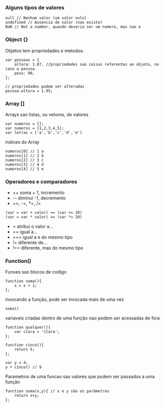 
### Alguns tipos de valores
```
null // Nenhum valor (um valor nulo)
undefined // Ausencia de valor (nao existe)
NaN // Not a number, quando deveria ser um numero, mas nao e
```

### Object {}
Objetos tem propriedades e metodos.
```
var pessoas = {
	altura: 1.87, //propriedades sao coisas referentes ao objeto, no caso a pessoa
	peso: 90,
};

// propriedades podem ser alteradas
pessoa.altura = 1.95;
```


### Array []
Arrays sao listas, ou vetores, de valores
```
var numeros = [];
var numeros = [1,2,3,4,5];
var letras = ['a','b','c','d','e']
```

indices do Array
```
numeros[0] // 1 a
numeros[1] // 2 b
numeros[2] // 3 c
numeros[3] // 4 d
numeros[4] // 5 e
```

### Operadores e comparadores
* ++  soma + 1, incremento
* --  diminui -1, decremento
* +=, -=, *=, /=
```
(var = var + valor) == (var += 20)
(var = var * valor) == (var *= 20)
```
* =  atribui o valor a...
* ==  igual a...
* ===  igual a e do mesmo tipo
* !=  diferente de...
* !==  diferente, mas do mesmo tipo

### Function()
Funoes sao blocos de codigo
```
function soma(){
	x = x + 1;
};
```
invocando a função, pode ser invocada mais de uma vez
```
soma()
```
variaveis criadas dentro de uma função nao podem ser acessadas de fora
```
function qualquer(){
	var clara = 'clara';
};

function cinco(){
	return 5;
};

var y = 4;
y + cinco() // 9
```

Parametros de uma funcao sao valores que podem ser passados a uma função
```
function soma(x,y){ // x e y são os parâmetros
	return x+y;
};
```
